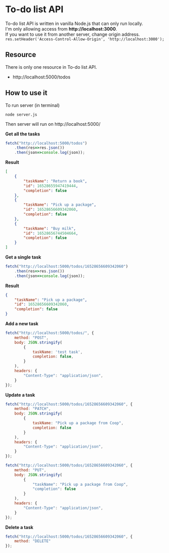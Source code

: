 # To-do list API
To-do list API is written in vanilla Node.js that can only run locally.  
I'm only allowing access from **http://localhost:3000**.  
If you want to use it from another server, change origin address.  
`res.setHeader('Access-Control-Allow-Origin', 'http://localhost:3000');`
## Resource
There is only one resource in To-do list API.
- http://localhost:5000/todos
## How to use it
To run server (in terminal)
```
node server.js
```
Then server will run on http://localhost:5000/

**Get all the tasks**
```javascript
fetch("http://localhost:5000/todos")
    .then(res=>res.json())
    .then(json=>console.log(json));
```
**Result**
```json
[
    {
        "taskName": "Return a book",
        "id": 16528655947419444,
        "completion": false
    },
    {
        "taskName": "Pick up a package",
        "id": 16528656609342060,
        "completion": false
    },
    {
        "taskName": "Buy milk",
        "id": 16528656744504664,
        "completion": false
    }
]
```

**Get a single task**
```javascript
fetch("http://localhost:5000/todos/16528656609342060")
    .then(res=>res.json())
    .then(json=>console.log(json));
```
**Result**
```json
{
    "taskName": "Pick up a package",
    "id": 16528656609342060,
    "completion": false
}
```

**Add a new task**
```javascript
fetch("http://localhost:5000/todos/", {
    method: "POST",
    body: JSON.stringify(
        {
            taskName: 'test task',
            completion: false,
        }
    ),
    headers: {
        "Content-Type": "application/json",
    }
});
```

**Update a task**
```javascript
fetch("http://localhost:5000/todos/16528656609342060", {
    method: "PATCH",
    body: JSON.stringify(
        {
            taskName: "Pick up a package from Coop",
            completion: false
        }
    ),
    headers: {
        "Content-Type": "application/json",
    }
});
```

```javascript
fetch("http://localhost:5000/todos/16528656609342060", {
    method: "PUT",
    body: JSON.stringify(
        {
            "taskName": "Pick up a package from Coop",
            "completion": false
        }
    ),
    headers: {
        "Content-Type": "application/json",
    }
});
```

**Delete a task**
```javascript
fetch("http://localhost:5000/todos/16528656609342060", {
    method: "DELETE"
});
```